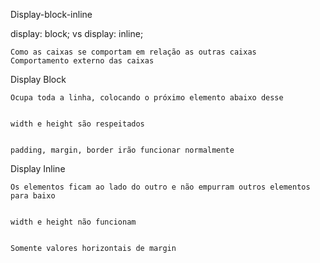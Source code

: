 Display-block-inline

display: block; vs display: inline;

    Como as caixas se comportam em relação as outras caixas
    Comportamento externo das caixas

Display Block

    Ocupa toda a linha, colocando o próximo elemento abaixo desse


    width e height são respeitados


    padding, margin, border irão funcionar normalmente



Display Inline

    Os elementos ficam ao lado do outro e não empurram outros elementos para baixo


    width e height não funcionam


    Somente valores horizontais de margin
